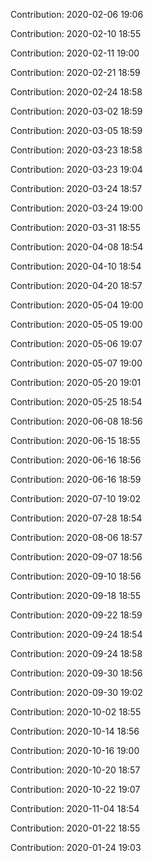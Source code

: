 Contribution: 2020-02-06 19:06

Contribution: 2020-02-10 18:55

Contribution: 2020-02-11 19:00

Contribution: 2020-02-21 18:59

Contribution: 2020-02-24 18:58

Contribution: 2020-03-02 18:59

Contribution: 2020-03-05 18:59

Contribution: 2020-03-23 18:58

Contribution: 2020-03-23 19:04

Contribution: 2020-03-24 18:57

Contribution: 2020-03-24 19:00

Contribution: 2020-03-31 18:55

Contribution: 2020-04-08 18:54

Contribution: 2020-04-10 18:54

Contribution: 2020-04-20 18:57

Contribution: 2020-05-04 19:00

Contribution: 2020-05-05 19:00

Contribution: 2020-05-06 19:07

Contribution: 2020-05-07 19:00

Contribution: 2020-05-20 19:01

Contribution: 2020-05-25 18:54

Contribution: 2020-06-08 18:56

Contribution: 2020-06-15 18:55

Contribution: 2020-06-16 18:56

Contribution: 2020-06-16 18:59

Contribution: 2020-07-10 19:02

Contribution: 2020-07-28 18:54

Contribution: 2020-08-06 18:57

Contribution: 2020-09-07 18:56

Contribution: 2020-09-10 18:56

Contribution: 2020-09-18 18:55

Contribution: 2020-09-22 18:59

Contribution: 2020-09-24 18:54

Contribution: 2020-09-24 18:58

Contribution: 2020-09-30 18:56

Contribution: 2020-09-30 19:02

Contribution: 2020-10-02 18:55

Contribution: 2020-10-14 18:56

Contribution: 2020-10-16 19:00

Contribution: 2020-10-20 18:57

Contribution: 2020-10-22 19:07

Contribution: 2020-11-04 18:54

Contribution: 2020-01-22 18:55

Contribution: 2020-01-24 19:03


